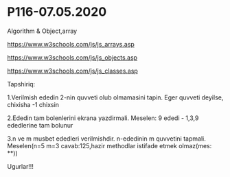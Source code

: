 # P116-07.05.2020

Algorithm & Object,array

https://www.w3schools.com/js/js_arrays.asp

https://www.w3schools.com/js/js_objects.asp

https://www.w3schools.com/js/js_classes.asp

Tapshiriq:

1.Verilmish ededin 2-nin quvveti olub olmamasini tapin. Eger quvveti deyilse, chixisha -1 chixsin

2.Ededin tam bolenlerini ekrana yazdirmali. Meselen: 9 ededi - 1,3,9 ededlerine tam bolunur

3.n ve m musbet ededleri verilmishdir. n-ededinin m quvvetini tapmali. Meselen(n=5 m=3 cavab:125,hazir methodlar istifade etmek olmaz(mes: **))

Ugurlar!!!
